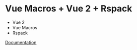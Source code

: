 # Vue Macros + Vue 2 + Rspack

- Vue 2
- Vue Macros
- Rspack

[Documentation](https://vue-macros.dev/)
